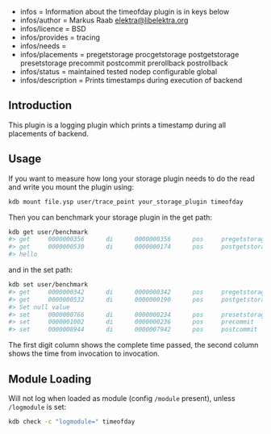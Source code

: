 - infos = Information about the timeofday plugin is in keys below
- infos/author = Markus Raab <elektra@libelektra.org>
- infos/licence = BSD
- infos/provides = tracing
- infos/needs =
- infos/placements = pregetstorage procgetstorage postgetstorage presetstorage precommit postcommit prerollback postrollback
- infos/status = maintained tested nodep configurable global
- infos/description = Prints timestamps during execution of backend

## Introduction

This plugin is a logging plugin which prints a timestamp during
all placements of backend.

## Usage

If you want to measure how long your storage plugin needs to do the read
and write you mount the plugin using:

```sh
kdb mount file.ysp user/trace_point your_storage_plugin timeofday
```

Then you can benchmark your storage plugin in the get path:

```sh
kdb get user/benchmark
#> get     0000000356      di      0000000356      pos     pregetstorage
#> get     0000000530      di      0000000174      pos     postgetstorage
#> hello
```

and in the set path:

```sh
kdb set user/benchmark
#> get     0000000342      di      0000000342      pos     pregetstorage
#> get     0000000532      di      0000000190      pos     postgetstorage
#> Set null value
#> set     0000000766      di      0000000234      pos     presetstorage
#> set     0000001002      di      0000000236      pos     precommit
#> set     0000008944      di      0000007942      pos     postcommit
```

The first digit column shows the complete time passed, the second column
shows the time from invocation to invocation.

## Module Loading

Will not log when loaded as module (config `/module` present), unless `/logmodule` is set:

```sh
kdb check -c "logmodule=" timeofday
```
